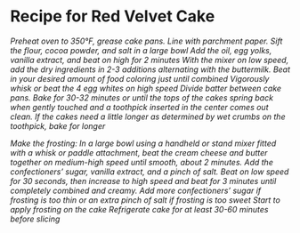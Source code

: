 # Recipe for Red Velvet Cake
_Preheat oven to 350°F, grease cake pans. Line with parchment paper._
_Sift the flour, cocoa powder, and salt in a large bowl_
_Add the oil, egg yolks, vanilla extract, and beat on high for 2 minutes_
_With the mixer on low speed, add the dry ingredients in 2-3 additions alternating with the buttermilk. Beat in your desired amount of food coloring just until combined_
_Vigorously whisk or beat the 4 egg whites on high speed_
_Divide batter between cake pans. Bake for 30-32 minutes or until the tops of the cakes spring back when gently touched and a toothpick inserted in the center comes out clean. If the cakes need a little longer as determined by wet crumbs on the toothpick, bake for longer_

_Make the frosting: In a large bowl using a handheld or stand mixer fitted with a whisk or paddle attachment, beat the cream cheese and butter together on medium-high speed until smooth, about 2 minutes. Add the confectioners’ sugar, vanilla extract, and a pinch of salt. Beat on low speed for 30 seconds, then increase to high speed and beat for 3 minutes until completely combined and creamy. Add more confectioners’ sugar if frosting is too thin or an extra pinch of salt if frosting is too sweet_
_Start to apply frosting on the cake_
_Refrigerate cake for at least 30-60 minutes before slicing_



